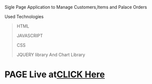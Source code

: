 Sigle Page Application to Manage Customers,Items and Palace Orders

Used Technologies

>HTML
>
>JAVASCRIPT
>
>CSS
>
>JQUERY library And Chart Library
>

<h1>PAGE Live at<a href="https://pasindusampath.github.io/WEB-POS-SYSTEM-FRONTEND/">CLICK Here</a></h1>
